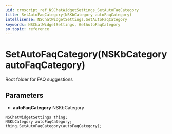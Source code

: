 ```yaml
---
uid: crmscript_ref_NSChatWidgetSettings_SetAutoFaqCategory
title: SetAutoFaqCategory(NSKbCategory autoFaqCategory)
intellisense: NSChatWidgetSettings.SetAutoFaqCategory
keywords: NSChatWidgetSettings, GetAutoFaqCategory
so.topic: reference
---
```


# SetAutoFaqCategory(NSKbCategory autoFaqCategory)

Root folder for FAQ suggestions

## Parameters

* **autoFaqCategory** NSKbCategory

```crmscript
NSChatWidgetSettings thing;
NSKbCategory autoFaqCategory;
thing.SetAutoFaqCategory(autoFaqCategory);
```


